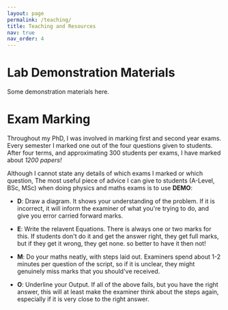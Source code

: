 ```yaml
---
layout: page
permalink: /teaching/
title: Teaching and Resources
nav: true
nav_order: 4
---
```



# Lab Demonstration Materials

Some demonstration materials here.

# Exam Marking

Throughout my PhD, I was involved in marking first and second year exams. Every semester I marked one out of the four questions given to students. After four terms, and approximating 300 students per exams, I have marked about *1200 papers!*

Although I cannot state any details of which exams I marked or which question, The most useful piece of advice I can give to students (A-Level, BSc, MSc) when doing physics and maths exams is to use **DEMO**:

- **D**: Draw a diagram. It shows your understanding of the problem. If it is incorrect, it will inform the examiner of what you're trying to do, and give you error carried forward marks.

- **E**: Write the relavent Equations. There is always one or two marks for this. If students don't do it and get the answer right, they get full marks, but if they get it wrong, they get none. so better to have it then not!

- **M**: Do your maths neatly, with steps laid out. Examiners spend about 1-2 minutes per question of the script, so if it is unclear, they might genuinely miss marks that you should've received.

- **O**: Underline your Output. If all of the above fails, but you have the right answer, this will at least make the examiner think about the steps again, especially if it is very close to the right answer.
